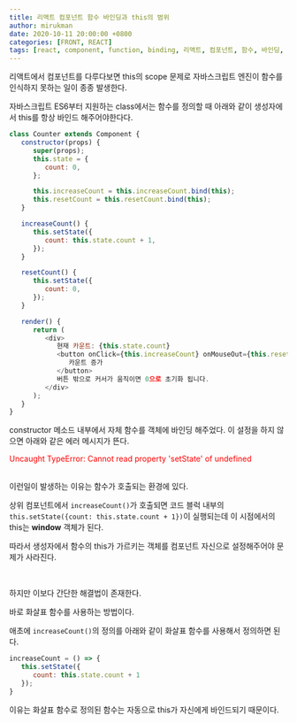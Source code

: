 ```yaml
---
title: 리액트 컴포넌트 함수 바인딩과 this의 범위
author: mirukman
date: 2020-10-11 20:00:00 +0800
categories: [FRONT, REACT]
tags: [react, component, function, binding, 리액트, 컴포넌트, 함수, 바인딩, this]
---
```


리액트에서 컴포넌트를 다루다보면 this의 scope 문제로 자바스크립트 엔진이 함수를 인식하지 못하는 일이 종종 발생한다.

자바스크립트 ES6부터 지원하는 class에서는 함수를 정의할 때 아래와 같이 생성자에서  this를 항상 바인드 해주어야한다다.

~~~ javascript
class Counter extends Component {
   constructor(props) {
      super(props);
      this.state = {
         count: 0,
      };

      this.increaseCount = this.increaseCount.bind(this);
      this.resetCount = this.resetCount.bind(this);
   }

   increaseCount() {
      this.setState({
         count: this.state.count + 1,
      });
   }

   resetCount() {
      this.setState({
         count: 0,
      });
   }

   render() {
      return (
         <div>
            현재 카운트: {this.state.count}
            <button onClick={this.increaseCount} onMouseOut={this.resetCount}>
               카운트 증가
            </button>
            버튼 밖으로 커서가 움직이면 0으로 초기화 됩니다.
         </div>
      );
   }
}
~~~

constructor 메소드 내부에서 자체 함수를 객체에 바인딩 해주었다. 이 설정을 하지 않으면 아래와 같은 에러 메시지가 뜬다.

<span style="color:red">Uncaught TypeError: Cannot read property 'setState' of undefined</span>

<br>
이런일이 발생하는 이유는 함수가 호출되는 환경에 있다.

상위 컴포넌트에서 `increaseCount()`가 호출되면 코드 블럭 내부의 `this.setState({count: this.state.count + 1})`이 실행되는데 이 시점에서의 this는 **window** 객체가 된다.

따라서 생성자에서 함수의 this가 가르키는 객체를 컴포넌트 자신으로 설정해주어야 문제가 사라진다.

<br/>

하지만 이보다 간단한 해결법이 존재한다.

바로 화살표 함수를 사용하는 방법이다.

애초에 `increaseCount()`의 정의를 아래와 같이 화살표 함수를 사용해서 정의하면 된다.

~~~ javascript
increaseCount = () => {
   this.setState({
      count: this.state.count + 1
   });
}
~~~

이유는 화살표 함수로 정의된 함수는 자동으로 this가 자신에게 바인드되기 때문이다.
